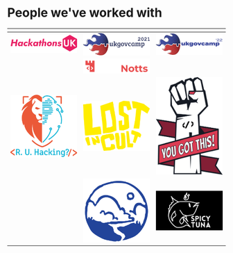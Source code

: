 # People we've worked with



<table data-view="cards"><thead><tr><th></th><th></th><th></th></tr></thead><tbody><tr><td><img src="../../.gitbook/assets/hackathonsuk.png" alt="" data-size="original"></td><td><img src="../../.gitbook/assets/ukgc.png" alt="" data-size="original"></td><td><img src="../../.gitbook/assets/ukgc22.png" alt="" data-size="original"></td></tr><tr><td></td><td><img src="../../.gitbook/assets/hacknotts.png" alt="" data-size="original"></td><td></td></tr><tr><td><img src="../../.gitbook/assets/ruh.png" alt=""></td><td><img src="../../.gitbook/assets/lostincult.png" alt="" data-size="original"></td><td><img src="../../.gitbook/assets/ygt.png" alt=""></td></tr><tr><td><img src="../../.gitbook/assets/Logo.avif" alt=""></td><td><img src="../../.gitbook/assets/lostways+emblmes-05.png" alt=""></td><td><img src="../../.gitbook/assets/spicy tuna.jpg" alt=""></td></tr></tbody></table>
